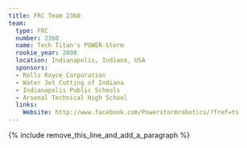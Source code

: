 ```yaml
---
title: FRC Team 2360
team:
  type: FRC
  number: 2360
  name: Tech Titan's POWER-Storm
  rookie_year: 2008
  location: Indianapolis, Indiana, USA
  sponsors:
  - Rolls Royce Corporation
  - Water Jet Cutting of Indiana
  - Indianapolis Public Schools
  - Arsenal Technical High School
  links:
    Website: http://www.facebook.com/Powerstormrobotics/?fref=ts
---
```


{% include remove_this_line_and_add_a_paragraph %}
